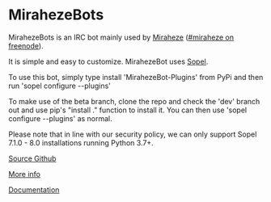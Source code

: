 # MirahezeBots

MirahezeBots is an IRC bot mainly used by [Miraheze](https://meta.miraheze.org)
([#miraheze on freenode](http://webchat.freenode.net/?channels=miraheze)).

It is simple and easy to customize.
MirahezeBot uses [Sopel](https://sopel.chat).

To use this bot, simply type install 'MirahezeBot-Plugins' from PyPi and then run 'sopel configure --plugins'

To make use of the beta branch, clone the repo and check the 'dev' branch out and use pip's "install ." function to install it. You can then use 'sopel configure --plugins' as normal.

Please note that in line with our security policy, we can only support Sopel 7.1.0 - 8.0 installations running Python 3.7+.

[Source Github](http://github.com/sopel-irc/sopel)

[More info](https://mirahezebots.org)

[Documentation](https://mirahezebots.org/documentation.html)
